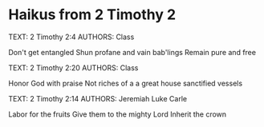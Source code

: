 # Haikus from 2 Timothy 2

TEXT: 2 Timothy 2:4
AUTHORS: Class

Don't get entangled
Shun profane and vain bab'lings
Remain pure and free

TEXT: 2 Timothy 2:20
AUTHORS: Class

Honor God with praise
Not riches of a a great house
sanctified vessels

TEXT: 2 Timothy 2:14
AUTHORS: Jeremiah Luke Carle

Labor for the fruits
Give them to the mighty Lord
Inherit the crown